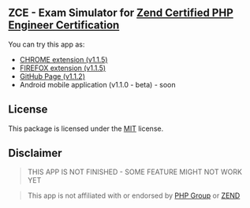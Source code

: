 ## ZCE - Exam Simulator for [Zend Certified PHP Engineer Certification](https://www.zend.com/en/services/certification/php-certification)

You can try this app as: 

* [CHROME extension (v1.1.5)](https://chrome.google.com/webstore/detail/php-zend-certification-exam/kdjolhghoglghipajmbmlmldbpncimge)
* [FIREFOX extension (v1.1.5)](https://addons.mozilla.org/ro/firefox/addon/php-zend-certification-exam/)
* [GitHub Page (v1.1.2)](https://alceanicu.github.io/zce/)
* Android mobile application (v1.1.0 - beta) - soon

## License

This package is licensed under the [MIT](http://opensource.org/licenses/MIT) license.

## Disclaimer

> THIS APP IS NOT FINISHED - SOME FEATURE MIGHT NOT WORK YET

> This app is not affiliated with or endorsed by [PHP Group](https://www.php.net/) or [ZEND](https://www.zend.com/en)

